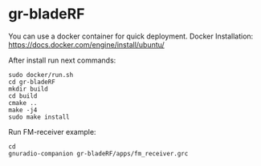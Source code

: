 # gr-bladeRF

You can use a docker container for quick deployment. 
Docker Installation: https://docs.docker.com/engine/install/ubuntu/

After install run next commands:

    sudo docker/run.sh
    cd gr-bladeRF
    mkdir build
    cd build
    cmake ..
    make -j4
    sudo make install

Run FM-receiver example:

    cd 
    gnuradio-companion gr-bladeRF/apps/fm_receiver.grc




